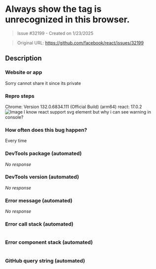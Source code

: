 # Always show the tag <foreignObject> is unrecognized in this browser.

> Issue #32199 - Created on 1/23/2025

> Original URL: https://github.com/facebook/react/issues/32199

## Description

### Website or app

Sorry cannot share it since its private

### Repro steps

Chrome: Version 132.0.6834.111 (Official Build) (arm64)
react: 17.0.2
![Image](https://github.com/user-attachments/assets/7e5b0e75-f7e0-4a01-b586-8af00aaaca7a)
I know react support svg element but why i can see warning in console?

### How often does this bug happen?

Every time

### DevTools package (automated)

_No response_

### DevTools version (automated)

_No response_

### Error message (automated)

_No response_

### Error call stack (automated)

```text

```

### Error component stack (automated)

```text

```

### GitHub query string (automated)

```text

```

